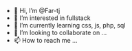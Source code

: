 - 👋 Hi, I’m @Far-tj
- 👀 I’m interested in fullstack
- 🌱 I’m currently learning css, js, php, sql
- 💞️ I’m looking to collaborate on ...
- 📫 How to reach me ...

<!---
Far-tj/Far-tj is a ✨ special ✨ repository because its `README.md` (this file) appears on your GitHub profile.
You can click the Preview link to take a look at your changes.
--->
